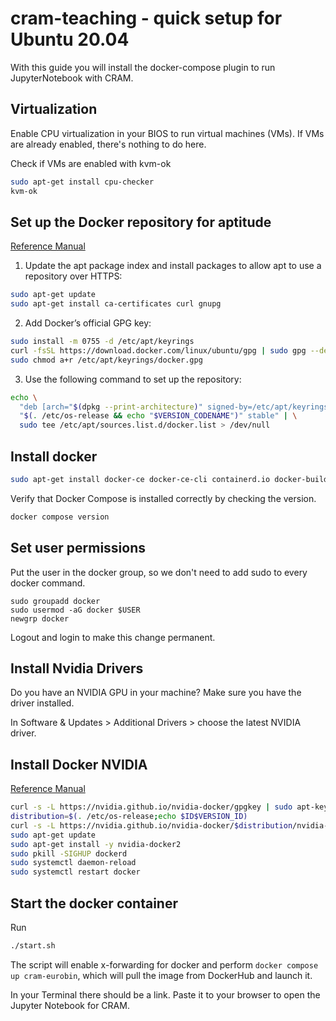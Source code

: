 # cram-teaching - quick setup for Ubuntu 20.04

With this guide you will install the docker-compose plugin to run JupyterNotebook with CRAM.

## Virtualization

Enable CPU virtualization in your BIOS to run virtual machines (VMs). If VMs are already enabled, there's nothing to do here.

Check if VMs are enabled with kvm-ok

```bash
sudo apt-get install cpu-checker
kvm-ok
```

## Set up the Docker repository for aptitude

[Reference Manual](https://docs.docker.com/engine/install/ubuntu/#set-up-the-repository)

1. Update the apt package index and install packages to allow apt to use a repository over HTTPS:
```bash
sudo apt-get update
sudo apt-get install ca-certificates curl gnupg
```
2. Add Docker’s official GPG key:
```bash
sudo install -m 0755 -d /etc/apt/keyrings
curl -fsSL https://download.docker.com/linux/ubuntu/gpg | sudo gpg --dearmor -o /etc/apt/keyrings/docker.gpg
sudo chmod a+r /etc/apt/keyrings/docker.gpg
```
3. Use the following command to set up the repository:
```bash
echo \
  "deb [arch="$(dpkg --print-architecture)" signed-by=/etc/apt/keyrings/docker.gpg] https://download.docker.com/linux/ubuntu \
  "$(. /etc/os-release && echo "$VERSION_CODENAME")" stable" | \
  sudo tee /etc/apt/sources.list.d/docker.list > /dev/null
```
## Install docker
```bash
sudo apt-get install docker-ce docker-ce-cli containerd.io docker-buildx-plugin docker-compose-plugin
```
Verify that Docker Compose is installed correctly by checking the version.
```bash
docker compose version
```
## Set user permissions

Put the user in the docker group, so we don't need to add sudo to every docker command.
```
sudo groupadd docker
sudo usermod -aG docker $USER
newgrp docker
```
Logout and login to make this change permanent.

## Install Nvidia Drivers

Do you have an NVIDIA GPU in your machine? Make sure you have the driver installed.

In Software & Updates > Additional Drivers > choose the latest NVIDIA driver.

## Install Docker NVIDIA

[Reference Manual](https://github.com/HoangGiang93/mujoco_sim_docker/blob/TiagoInApartment/setup_rviz.bash)

```bash
curl -s -L https://nvidia.github.io/nvidia-docker/gpgkey | sudo apt-key add -
distribution=$(. /etc/os-release;echo $ID$VERSION_ID)
curl -s -L https://nvidia.github.io/nvidia-docker/$distribution/nvidia-docker.list | sudo tee /etc/apt/sources.list.d/nvidia-docker.list
sudo apt-get update
sudo apt-get install -y nvidia-docker2
sudo pkill -SIGHUP dockerd
sudo systemctl daemon-reload
sudo systemctl restart docker
```

## Start the docker container

Run
```bash
./start.sh
```

The script will enable x-forwarding for docker and perform `docker compose up cram-eurobin`, which will pull the image from DockerHub and launch it.

In your Terminal there should be a link. Paste it to your browser to open the Jupyter Notebook for CRAM.
